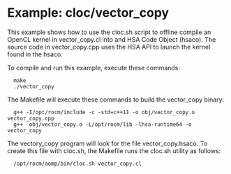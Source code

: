 Example: cloc/vector_copy 
=========================

This example shows how to use the cloc.sh script to offline compile an OpenCL kernel 
in vector_copy.cl into and HSA Code Object (hsaco). The source code in vector_copy.cpp
uses the HSA API to launch the kernel found in the hsaco. 

To compile and run this example, execute these commands:

```
  make
  ./vector_copy
```

The Makefile will execute these commands to build the vector_copy binary:


```
  g++ -I/opt/rocm/include -c -std=c++11 -o obj/vector_copy.o vector_copy.cpp
  g++  obj/vector_copy.o -L/opt/rocm/lib -lhsa-runtime64 -o vector_copy
```

The vectory_copy program will look for the file vector_copy.hsaco.
To create this file with cloc.sh, the Makefile runs the cloc.sh utility
as follows:

```
  /opt/rocm/aomp/bin/cloc.sh vector_copy.cl
```



